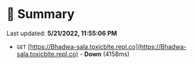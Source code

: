 # 📖 Summary
Last updated: **5/21/2022, 11:55:06 PM**

- `GET` [https://Bhadwa-sala.toxicblte.repl.co](https://Bhadwa-sala.toxicblte.repl.co) - **Down** (4158ms)
